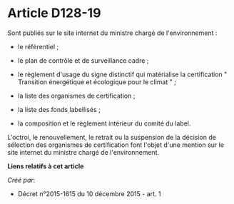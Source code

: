 # Article D128-19

Sont publiés sur le site internet du ministre chargé de l'environnement : 

- le référentiel ; 

- le plan de contrôle et de surveillance cadre ; 

- le règlement d'usage du signe distinctif qui matérialise la certification " Transition énergétique et écologique pour le
climat " ; 

- la liste des organismes de certification ; 

- la liste des fonds labellisés ; 

- la composition et le règlement intérieur du comité du label. 

L'octroi, le renouvellement, le retrait ou la suspension de la décision de sélection des organismes de certification font
l'objet d'une mention sur le site internet du ministre chargé de l'environnement.

**Liens relatifs à cet article**

_Créé par_:

  - Décret n°2015-1615 du 10 décembre 2015 - art. 1
